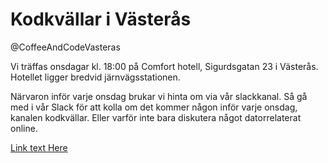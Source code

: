 # Kodkvällar i Västerås
@CoffeeAndCodeVasteras

Vi träffas onsdagar kl. 18:00 på Comfort hotell, Sigurdsgatan 23 i Västerås. Hotellet ligger bredvid järnvägsstationen.

Närvaron inför varje onsdag brukar vi hinta om via vår slackkanal. Så gå med i vår Slack för att kolla om det kommer någon inför varje onsdag, kanalen kodkvällar. Eller varför inte bara diskutera något datorrelaterat online.

[Link text Here](https://join.slack.com/t/vasterascoffeeandcode/shared_invite/zt-62596lf7-d~w9XCWjAGfu6DRcgMKRGQ)
